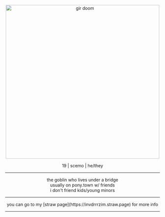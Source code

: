 <p align="center">
<img width="500" src="https://github.com/user-attachments/assets/7583580f-2bcb-446e-841a-ceb7ef5d9bb0" alt="gir doom">
</p>

<p align="center">
19 | scemo | he/they <br/>

  ***
</p>
<p align="center">
the goblin who lives under a bridge<br/>
usually on pony.town w/ friends<br/>
i don't friend kids/young minors <br/>

***
</p>
<p align="center">
you can go to my [straw page](https://invdrrrzim.straw.page) for more info
</p>

***
